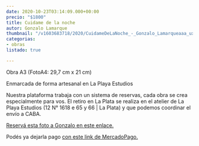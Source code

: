 ```yaml
---
date: 2020-10-23T03:14:09.000+00:00
precio: "$1800"
title: Cuidame de la noche
autor: Gonzalo Lamarque
thumbnail: "/v1603683718/2020/CuidameDeLaNoche_-_Gonzalo_Lamarqueaaa_uxxzxe.jpg"
categorias:
- obras
listado: true

---
```

Obra A3 (FotoA4: 29,7 cm x 21 cm)

Enmarcada de forma artesanal en La Playa Estudios

Nuestra plataforma trabaja con un sistema de reservas, cada obra se crea especialmente para vos. El retiro en La Plata se realiza en el atelier de La Playa Estudios (12 N° 1618 e 65 y 66 | La Plata) y que podemos coordinar el envío a CABA.

[Reservá esta foto a Gonzalo en este enlace.](https://docs.google.com/forms/d/10fHF0ASVijrzqLWWqPIWy7ywpd6uPsMWNGkoIpS1aYw/edit)

Podés ya dejarla pago [con este link de MercadoPago.](https://mpago.la/1BwKXFs)